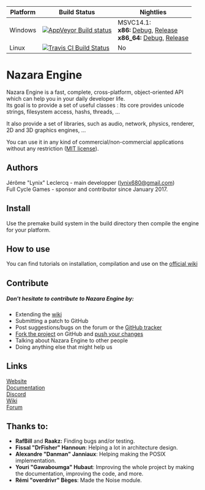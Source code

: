﻿Platform | Build Status | Nightlies
------------ | ------------- | -------------
Windows | [![AppVeyor Build status](https://ci.appveyor.com/api/projects/status/rqxfj343mh3ab2we/branch/master?svg=true)](https://ci.appveyor.com/project/DrLynix/nazaraengine/branch/master) | MSVC14.1:<br>**x86:** [Debug](https://ci.appveyor.com/api/projects/DrLynix/NazaraEngine/artifacts/package%2FNazaraEngine.7z?branch=master&job=Environment%3A%20TOOLSET%3Dvs2017%3B%20Configuration%3A%20DebugDynamic%3B%20Platform%3A%20Win32), [Release](https://ci.appveyor.com/api/projects/DrLynix/NazaraEngine/artifacts/package%2FNazaraEngine.7z?branch=master&job=Environment%3A%20TOOLSET%3Dvs2017%3B%20Configuration%3A%20ReleaseDynamic%3B%20Platform%3A%20Win32)<br>**x86_64:** [Debug](https://ci.appveyor.com/api/projects/DrLynix/NazaraEngine/artifacts/package%2FNazaraEngine.7z?branch=master&job=Environment%3A%20TOOLSET%3Dvs2017%3B%20Configuration%3A%20DebugDynamic%3B%20Platform%3A%20x64), [Release](https://ci.appveyor.com/api/projects/DrLynix/NazaraEngine/artifacts/package%2FNazaraEngine.7z?branch=master&job=Environment%3A%20TOOLSET%3Dvs2017%3B%20Configuration%3A%20ReleaseDynamic%3B%20Platform%3A%20x64)
Linux | [![Travis CI Build Status](https://travis-ci.org/DigitalPulseSoftware/NazaraEngine.svg?branch=master)](https://travis-ci.org/DigitalPulseSoftware/NazaraEngine) | No

# Nazara Engine  

Nazara Engine is a fast, complete, cross-platform, object-oriented API which can help you in your daily developer life.  
Its goal is to provide a set of useful classes : Its core provides unicode strings, filesystem access, hashs, threads, ...

It also provide a set of libraries, such as audio, network, physics, renderer, 2D and 3D graphics engines, ...

You can use it in any kind of commercial/non-commercial applications without any restriction ([MIT license](http://opensource.org/licenses/MIT)).

## Authors

Jérôme "Lynix" Leclercq - main developper (<lynix680@gmail.com>)   
Full Cycle Games - sponsor and contributor since January 2017.

## Install

Use the premake build system in the build directory then compile the engine for your platform.

## How to use

You can find tutorials on installation, compilation and use on the [official wiki](https://github.com/DigitalPulseSoftware/NazaraEngine/wiki)

## Contribute

##### Don't hesitate to contribute to Nazara Engine by:
- Extending the [wiki](https://github.com/DigitalPulseSoftware/NazaraEngine/wiki)
- Submitting a patch to GitHub  
- Post suggestions/bugs on the forum or the [GitHub tracker](https://github.com/DigitalPulseSoftware/NazaraEngine/issues)    
- [Fork the project](https://github.com/DigitalPulseSoftware/NazaraEngine/fork) on GitHub and [push your changes](https://github.com/DigitalPulseSoftware/NazaraEngine/pulls)  
- Talking about Nazara Engine to other people  
- Doing anything else that might help us

## Links

[Website](https://nazara.digitalpulsesoftware.net)  
[Documentation](https://nazara.digitalpulsesoftware.net/doc)  
[Discord](https://discord.gg/MvwNx73)  
[Wiki](https://github.com/DigitalPulseSoftware/NazaraEngine/wiki)  
[Forum](https://forum.digitalpulsesoftware.net)  

## Thanks to:

- **RafBill** and **Raakz:** Finding bugs and/or testing.
- **Fissal "DrFisher" Hannoun**: Helping a lot in architecture design.
- **Alexandre "Danman" Janniaux**: Helping making the POSIX implementation.
- **Youri "Gawaboumga" Hubaut**: Improving the whole project by making the documentation, improving the code, and more.
- **Rémi "overdrivr" Bèges**: Made the Noise module.
